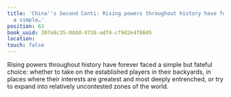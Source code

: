 ```yaml
---
title: 'China''s Second Conti: Rising powers throughout history have forever faced
  a simple…'
position: 63
book_uuid: 307e8c35-0ddd-4738-ad74-cf9d2e4f8605
location: 
touch: false
---
```


Rising powers throughout history have forever faced a simple but fateful choice: whether to take on the established players in their backyards, in places where their interests are greatest and most deeply entrenched, or try to expand into relatively uncontested zones of the world.